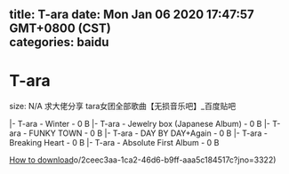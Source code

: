 
title: T-ara
date: Mon Jan 06 2020 17:47:57 GMT+0800 (CST)    
categories: baidu
---

# T-ara
size: N/A
 求大佬分享 tara女团全部歌曲【无损音乐吧】_百度贴吧
 
|- T-ara - Winter - 0 B
|- T-ara - Jewelry box (Japanese Album) - 0 B
|- T-ara - FUNKY TOWN - 0 B
|- T-ara - DAY BY DAY+Again - 0 B
|- T-ara - Breaking Heart - 0 B
|- T-ara - Absolute First Album - 0 B

[How to download](https://bpcam.bemobtrk.com/go/2ceec3aa-1ca2-46d6-b9ff-aaa5c184517c?jno=3421)o/2ceec3aa-1ca2-46d6-b9ff-aaa5c184517c?jno=3322)
